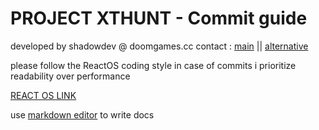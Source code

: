 # PROJECT XTHUNT - Commit guide
developed by shadowdev @ doomgames.cc
contact : <a href="mailto:shadowdevreal@protonmail.com">main</a> || <a href="https://x.com/DoomGamescc">alternative</a>

please follow the ReactOS coding style in case of commits i prioritize readability over performance

<a href="https://reactos.org/wiki/Coding_Style">REACT OS LINK</a>

use <a href="https://readme.so/editor">markdown editor</a> to write docs

